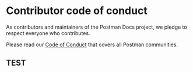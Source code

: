 # Contributor code of conduct

As contributors and maintainers of the Postman Docs project, we pledge to respect everyone who contributes.

Please read our [Code of Conduct](https://www.postman.com/code-of-conduct "Postman's Code of Conduct") that covers all Postman communities.

## TEST